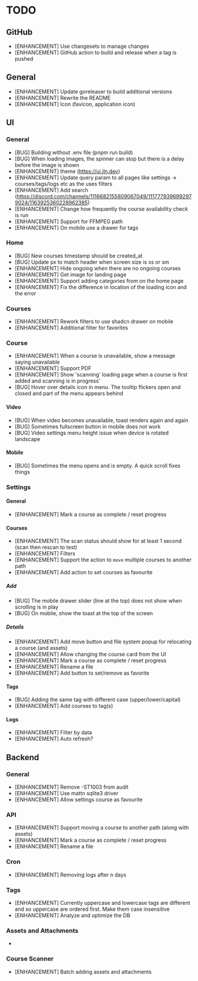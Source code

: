 # TODO

## GitHub

- [ENHANCEMENT] Use changesets to manage changes
- [ENHANCEMENT] GitHub action to build and release when a tag is pushed
  
## General

- [ENHANCEMENT] Update goreleaser to build additional versions
- [ENHANCEMENT] Rewrite the README
- [ENHANCEMENT] Icon (favicon, application icon)

## UI

### General

- [BUG] Building without .env file (pnpm run build)
- [BUG] When loading images, the spinner can stop but there is a delay before the image is shown
- [ENHANCEMENT] theme (https://ui.jln.dev)
- [ENHANCEMENT] Update query param to all pages like settings -> courses/tags/logs etc as the uses filters
- [ENHANCEMENT] Add search (https://discord.com/channels/1116682155809067049/1117779396992979024/1163925360228962385)
- [ENHANCEMENT] Change how frequently the course availability check is run
- [ENHANCEMENT] Support for FFMPEG path
- [ENHANCEMENT] On mobile use a drawer for tags

### Home

- [BUG] New courses timestamp should be created_at
- [BUG] Update px to match header when screen size is xs or sm
- [ENHANCEMENT] Hide ongoing when there are no ongoing courses
- [ENHANCEMENT] Get image for landing page
- [ENHANCEMENT] Support adding categories from on the home page
- [ENHANCEMENT] Fix the difference in location of the loading icon and the error

### Courses

- [ENHANCEMENT] Rework filters to use shadcn drawer on mobile
- [ENHANCEMENT] Additional filter for favorites

### Course

- [ENHANCEMENT] When a course is unavailable, show a message saying unavailable
- [ENHANCEMENT] Support PDF
- [ENHANCEMENT] Show 'scanning' loading page when a course is first added and scanning is in progress'
- [BUG] Hover over details icon in menu. The tooltip flickers open and closed and part of the menu appears behind

#### Video

- [BUG] When video becomes unavailable, toast renders again and again
- [BUG] Sometimes fullscreen button in mobile does not work
- [BUG] Video settings menu height issue when device is rotated landscape

#### Mobile

- [BUG] Sometimes the menu opens and is empty. A quick scroll fixes things

### Settings

#### General

- [ENHANCEMENT] Mark a course as complete / reset progress

#### Courses

- [ENHANCEMENT] The scan status should show for at least 1 second (scan then rescan to test)
- [ENHANCEMENT] Filters
- [ENHANCEMENT] Support the action to `move` multiple courses to another path
- [ENHANCEMENT] Add action to set courses as favourite

#####  Add

- [BUG] The mobile drawer slider (line at the top) does not show when scrolling is in play
- [BUG] On mobile, show the toast at the top of the screen

##### Details

- [ENHANCEMENT] Add move button and file system popup for relocating a course (and assets)
- [ENHANCEMENT] Allow changing the course card from the UI
- [ENHANCEMENT] Mark a course as complete / reset progress
- [ENHANCEMENT] Rename a file
- [ENHANCEMENT] Add button to set/remove as favorite

#### Tags

- [BUG] Adding the same tag with different case (upper/lower/capital)
- [ENHANCEMENT] Add courses to tag(s)

#### Logs

- [ENHANCEMENT] Filter by data
- [ENHANCEMENT] Auto refresh?

## Backend

### General

- [ENHANCEMENT] Remove -ST1003 from audit
- [ENHANCEMENT] Use mattn sqlite3 driver
- [ENHANCEMENT] Allow settings course as favourite

### API

- [ENHANCEMENT] Support moving a course to another path (along with assets)
- [ENHANCEMENT] Mark a course as complete / reset progress
- [ENHANCEMENT] Rename a file

### Cron

- [ENHANCEMENT] Removing logs after n days

### Tags

- [ENHANCEMENT] Currently uppercase and lowercase tags are different and so uppercase are ordered first. Make them case insensitive
- [ENHANCEMENT] Analyze and optimize the DB

### Assets and Attachments

- 

### Course Scanner

- [ENHANCEMENT] Batch adding assets and attachments
